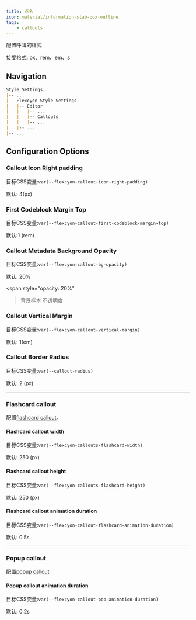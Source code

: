 ```yaml
---
title: 点名
icon: material/information-slab-box-outline
tags:
    - callouts
---
```


配置呼叫的样式

接受格式: px、rem、em、s

## Navigation
```md
Style Settings
|-- ...
|-- Flexcyon Style Settings
|   |-- Editor
|   |   |-- ...
|   |   |-- Callouts
|   |   |-- ...
|   |-- ...
|-- ...
```

## Configuration Options

### Callout Icon Right padding
目标CSS变量:`var(--flexcyon-callout-icon-right-padding)`

默认: 4(px)

### First Codeblock Margin Top
目标CSS变量:`var(--flexcyon-callout-first-codeblock-margin-top)`

默认:1 (rem)

### Callout Metadata Background Opacity
目标CSS变量:`var(--flexcyon-callout-bg-opacity)`

默认: 20%

<span style="opacity: 20%"
>背景样本 不透明度</span>

### Callout Vertical Margin
目标CSS变量:`var(--flexcyon-callout-vertical-margin)`

默认: 1(em)

### Callout Border Radius
目标CSS变量:`var(--callout-radius)`

默认: 2 (px)

___ 
### Flashcard callout
配置[flashcard callout](../../../Callout-Metadata/flashcard.md)。

#### Flashcard callout width
目标CSS变量:`var(--flexcyon-callouts-flashcard-width)`

默认: 250 (px)

#### Flashcard callout height
目标CSS变量:`var(--flexcyon-callouts-flashcard-height)`

默认: 250 (px)

#### Flashcard callout animation duration
目标CSS变量:`var(--flexcyon-callout-flashcard-animation-duration)`

默认: 0.5s

___ 
### Popup callout
配置[popup callout](../../../Callout-Metadata/popup.md)

#### Popup callout animation duration
目标CSS变量:`var(--flexcyon-callout-pop-animation-duration)`

默认: 0.2s